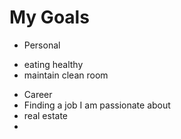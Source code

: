 # My Goals

* Personal
+ eating healthy
+ maintain clean room


* Career
* Finding a job I am passionate about 
* real estate
* 
